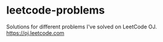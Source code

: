 # leetcode-problems
Solutions for different problems I've solved on LeetCode OJ.
https://oj.leetcode.com
